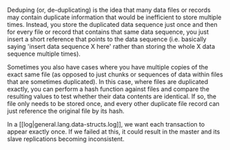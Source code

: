 
Deduping (or, de-duplicating) is the idea that many data files or records may contain duplicate information that would be inefficient to store multiple times. Instead, you store the duplicated data sequence just once and then for every file or record that contains that same data sequence, you just insert a short reference that points to the data sequence (i.e. basically saying 'insert data sequence X here' rather than storing the whole X data sequence multiple times).

Sometimes you also have cases where you have multiple copies of the exact same file (as opposed to just chunks or sequences of data within files that are sometimes duplicated). In this case, where files are duplicated exactly, you can perform a hash function against files and compare the resulting values to test whether their data contents are identical. If so, the file only needs to be stored once, and every other duplicate file record can just reference the original file by its hash.

In a [[log|general.lang.data-structs.log]], we want each transaction to appear exactly once. If we failed at this, it could result in the master and its slave replications becoming inconsistent.
